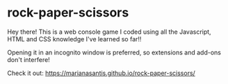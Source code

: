 # rock-paper-scissors

Hey there! This is a web console game I coded using all the Javascript, HTML and CSS knowledge I've learned so far!! 

Opening it in an incognito window is preferred, so extensions and add-ons don't interfere!

Check it out: https://marianasantis.github.io/rock-paper-scissors/
